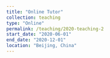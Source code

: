 ```yaml
---
title: "Online Tutor"
collection: teaching
type: "Online"
permalink: /teaching/2020-teaching-2
start_date: "2020-06-01"
end_date: "2020-12-01"
location: "Beijing, China"
---
```


